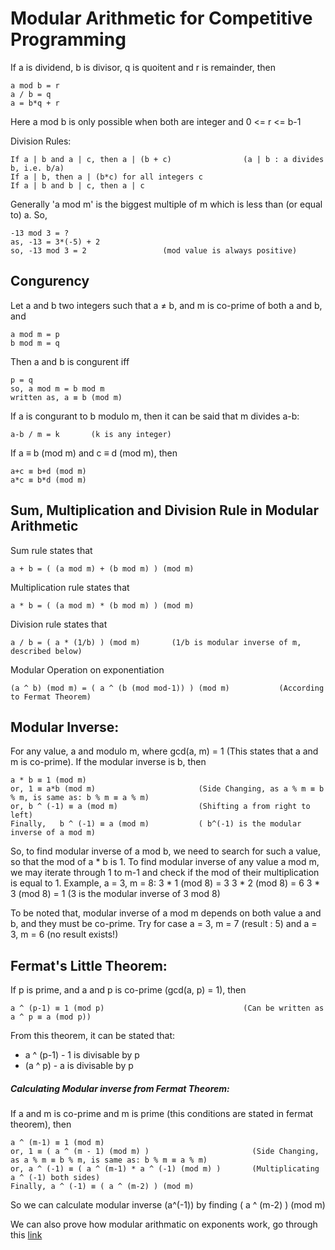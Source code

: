 # Modular Arithmetic for Competitive Programming

If a is dividend, b is divisor, q is quoitent and r is remainder, then
````
a mod b = r
a / b = q
a = b*q + r
````

Here a mod b is only possible when both are integer and 0 <= r <= b-1

Division Rules:
````
If a | b and a | c, then a | (b + c)                (a | b : a divides b, i.e. b/a)
If a | b, then a | (b*c) for all integers c
If a | b and b | c, then a | c
````

Generally 'a mod m' is the biggest multiple of m which is less than (or equal to) a. So,
````
-13 mod 3 = ?
as, -13 = 3*(-5) + 2
so, -13 mod 3 = 2                 (mod value is always positive)
````

## Congurency
Let a and b two integers such that a ≠ b, and m is co-prime of both a and b, and
````
a mod m = p
b mod m = q
````
Then a and b is congurent iff
````
p = q
so, a mod m = b mod m
written as, a ≡ b (mod m)
````
If a is congurant to b modulo m, then it can be said that m divides a-b:
````
a-b / m = k       (k is any integer)
````

If a ≡ b (mod m) and c ≡ d (mod m), then
````
a+c ≡ b+d (mod m)
a*c ≡ b*d (mod m)
````

## Sum, Multiplication and Division Rule in Modular Arithmetic

Sum rule states that
````
a + b = ( (a mod m) + (b mod m) ) (mod m)
````
Multiplication rule states that
````
a * b = ( (a mod m) * (b mod m) ) (mod m)
````
Division rule states that
````
a / b = ( a * (1/b) ) (mod m)       (1/b is modular inverse of m, described below)
````
Modular Operation on exponentiation
````
(a ^ b) (mod m) = ( a ^ (b (mod mod-1)) ) (mod m)           (According to Fermat Theorem)
````

## Modular Inverse:
For any value, a and modulo m, where gcd(a, m) = 1 (This states that a and m is co-prime).
If the modular inverse is b, then

````
a * b ≡ 1 (mod m)
or, 1 ≡ a*b (mod m)                       (Side Changing, as a % m ≡ b % m, is same as: b % m ≡ a % m)
or, b ^ (-1) ≡ a (mod m)                  (Shifting a from right to left)
Finally,   b ^ (-1) ≡ a (mod m)           ( b^(-1) is the modular inverse of a mod m)
````

So, to find modular inverse of a mod b, we need to search for such a value, so that the mod of a * b is 1.
To find modular inverse of any value a mod m, we may iterate through 1 to m-1 and check if the mod of their multiplication
is equal to 1.
Example, a = 3, m = 8:
3 * 1 (mod 8) = 3
3 * 2 (mod 8) = 6
3 * 3 (mod 8) = 1      (3 is the modular inverse of 3 mod 8)

To be noted that, modular inverse of a mod m depends on both value a and b, and they must be co-prime.
Try for case a = 3, m = 7 (result : 5) and a = 3, m = 6 (no result exists!)


## Fermat's Little Theorem:
If p is prime, and a and p is co-prime (gcd(a, p) = 1), then

````
a ^ (p-1) ≡ 1 (mod p)                               (Can be written as a ^ p ≡ a (mod p))
````

From this theorem, it can be stated that:
* a ^ (p-1) - 1 is divisable by p
* (a ^ p) - a is divisable by p

##### Calculating Modular inverse from Fermat Theorem:
If a and m is co-prime and m is prime (this conditions are stated in fermat theorem), then

````
a ^ (m-1) ≡ 1 (mod m)
or, 1 ≡ ( a ^ (m - 1) (mod m) )                       (Side Changing, as a % m ≡ b % m, is same as: b % m ≡ a % m)
or, a ^ (-1) ≡ ( a ^ (m-1) * a ^ (-1) (mod m) )       (Multiplicating a ^ (-1) both sides)
Finally, a ^ (-1) ≡ ( a ^ (m-2) ) (mod m)
````
So we can calculate modular inverse (a^(-1)) by finding ( a ^ (m-2) ) (mod m)

We can also prove how modular arithmatic on exponents work, go through this [link](https://math.stackexchange.com/questions/113690/fermats-little-theorem-reducing-exponents)
